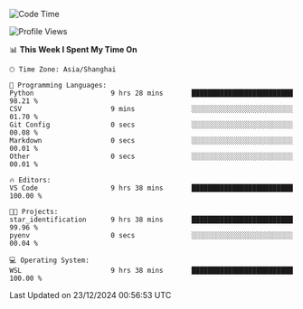 <!--START_SECTION:waka-->
![Code Time](http://img.shields.io/badge/Code%20Time-2%2C156%20hrs-blue)

![Profile Views](http://img.shields.io/badge/Profile%20Views-2-blue)

📊 **This Week I Spent My Time On** 

```text
🕑︎ Time Zone: Asia/Shanghai

💬 Programming Languages: 
Python                   9 hrs 28 mins       █████████████████████████   98.21 % 
CSV                      9 mins              ░░░░░░░░░░░░░░░░░░░░░░░░░   01.70 % 
Git Config               0 secs              ░░░░░░░░░░░░░░░░░░░░░░░░░   00.08 % 
Markdown                 0 secs              ░░░░░░░░░░░░░░░░░░░░░░░░░   00.01 % 
Other                    0 secs              ░░░░░░░░░░░░░░░░░░░░░░░░░   00.01 % 

🔥 Editors: 
VS Code                  9 hrs 38 mins       █████████████████████████   100.00 % 

🐱‍💻 Projects: 
star_identification      9 hrs 38 mins       █████████████████████████   99.96 % 
pyenv                    0 secs              ░░░░░░░░░░░░░░░░░░░░░░░░░   00.04 % 

💻 Operating System: 
WSL                      9 hrs 38 mins       █████████████████████████   100.00 % 
```


 Last Updated on 23/12/2024 00:56:53 UTC
<!--END_SECTION:waka-->